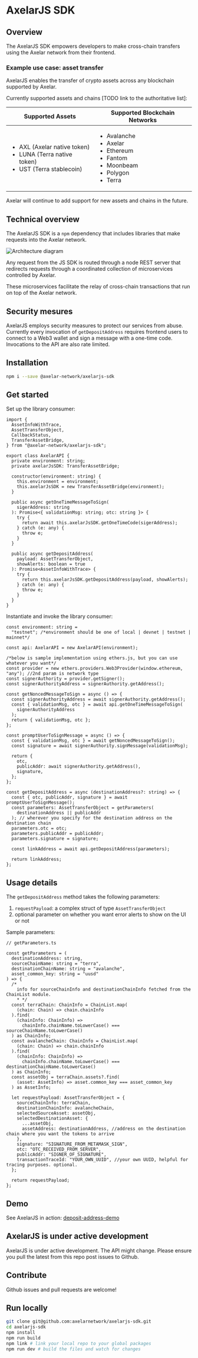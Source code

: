 # AxelarJS SDK

## Overview

The AxelarJS SDK empowers developers to make cross-chain transfers using the Axelar network from their frontend.

### Example use case: asset transfer

AxelarJS enables the transfer of crypto assets across any blockchain supported by Axelar.

Currently supported assets and chains [TODO link to the authoritative list]:

| Supported Assets                                                                                             | Supported Blockchain Networks                                                                                             |
| ------------------------------------------------------------------------------------------------------------ | ------------------------------------------------------------------------------------------------------------------------- |
| <ul><li>AXL (Axelar native token)</li><li>LUNA (Terra native token)</li><li>UST (Terra stablecoin)</li></ul> | <ul><li>Avalanche</li><li>Axelar</li><li>Ethereum</li><li>Fantom</li><li>Moonbeam</li><li>Polygon</li><li>Terra</li></ul> |

Axelar will continue to add support for new assets and chains in the future.

## Technical overview

The AxelarJS SDK is a `npm` dependency that includes libraries that make requests into the Axelar network.

![Architecture diagram](sdk-diagram.png)

Any request from the JS SDK is routed through a node REST server that redirects requests through a coordinated collection of microservices controlled by Axelar.

These microservices facilitate the relay of cross-chain transactions that run on top of the Axelar network.

## Security mesures

AxelarJS employs security measures to protect our services from abuse. Currently every invocation of `getDepositAddress` requires frontend users to connect to a Web3 wallet and sign a message with a one-time code. Invocations to the API are also rate limited.

## Installation

```bash
npm i --save @axelar-network/axelarjs-sdk
```

## Get started

Set up the library consumer:

```tsx
import {
  AssetInfoWithTrace,
  AssetTransferObject,
  CallbackStatus,
  TransferAssetBridge,
} from "@axelar-network/axelarjs-sdk";

export class AxelarAPI {
  private environment: string;
  private axelarJsSDK: TransferAssetBridge;

  constructor(environment: string) {
    this.environment = environment;
    this.axelarJsSDK = new TransferAssetBridge(environment);
  }

  public async getOneTimeMessageToSign(
    sigerAddress: string
  ): Promise<{ validationMsg: string; otc: string }> {
    try {
      return await this.axelarJsSDK.getOneTimeCode(sigerAddress);
    } catch (e: any) {
      throw e;
    }
  }

  public async getDepositAddress(
    payload: AssetTransferObject,
    showAlerts: boolean = true
  ): Promise<AssetInfoWithTrace> {
    try {
      return this.axelarJsSDK.getDepositAddress(payload, showAlerts);
    } catch (e: any) {
      throw e;
    }
  }
}
```

Instantiate and invoke the library consumer:

```tsx
const environment: string =
  "testnet"; /*environment should be one of local | devnet | testnet | mainnet*/

const api: AxelarAPI = new AxelarAPI(environment);

/*below is sample implementation using ethers.js, but you can use whatever you want*/
const provider = new ethers.providers.Web3Provider(window.ethereum, "any"); //2nd param is network type
const signerAuthority = provider.getSigner();
const signerAuthorityAddress = signerAuthority.getAddress();

const getNoncedMessageToSign = async () => {
  const signerAuthorityAddress = await signerAuthority.getAddress();
  const { validationMsg, otc } = await api.getOneTimeMessageToSign(
    signerAuthorityAddress
  );
  return { validationMsg, otc };
};

const promptUserToSignMessage = async () => {
  const { validationMsg, otc } = await getNoncedMessageToSign();
  const signature = await signerAuthority.signMessage(validationMsg);

  return {
    otc,
    publicAddr: await signerAuthority.getAddress(),
    signature,
  };
};

const getDepositAddress = async (destinationAddress?: string) => {
  const { otc, publicAddr, signature } = await promptUserToSignMessage();
  const parameters: AssetTransferObject = getParameters(
    destinationAddress || publicAddr
  ); // wherever you specify for the destination address on the destination chain
  parameters.otc = otc;
  parameters.publicAddr = publicAddr;
  parameters.signature = signature;

  const linkAddress = await api.getDepositAddress(parameters);

  return linkAddress;
};
```

## Usage details

The `getDepositAddress` method takes the following parameters:

1. `requestPayload`: a complex struct of type `AssetTransferObject`
2. optional parameter on whether you want error alerts to show on the UI or not

Sample parameters:

```tsx
// getParameters.ts

const getParameters = (
  destinationAddress: string,
  sourceChainName: string = "terra",
  destinationChainName: string = "avalanche",
  asset_common_key: string = "uusd"
) => {
  /*
	info for sourceChainInfo and destinationChainInfo fetched from the ChainList module. 
	* */
  const terraChain: ChainInfo = ChainList.map(
    (chain: Chain) => chain.chainInfo
  ).find(
    (chainInfo: ChainInfo) =>
      chainInfo.chainName.toLowerCase() === sourceChainName.toLowerCase()
  ) as ChainInfo;
  const avalancheChain: ChainInfo = ChainList.map(
    (chain: Chain) => chain.chainInfo
  ).find(
    (chainInfo: ChainInfo) =>
      chainInfo.chainName.toLowerCase() === destinationChainName.toLowerCase()
  ) as ChainInfo;
  const assetObj = terraChain.assets?.find(
    (asset: AssetInfo) => asset.common_key === asset_common_key
  ) as AssetInfo;

  let requestPayload: AssetTransferObject = {
    sourceChainInfo: terraChain,
    destinationChainInfo: avalancheChain,
    selectedSourceAsset: assetObj,
    selectedDestinationAsset: {
      ...assetObj,
      assetAddress: destinationAddress, //address on the destination chain where you want the tokens to arrive
    },
    signature: "SIGNATURE_FROM_METAMASK_SIGN",
    otc: "OTC_RECEIVED_FROM_SERVER",
    publicAddr: "SIGNER_OF_SIGNATURE",
    transactionTraceId: "YOUR_OWN_UUID", //your own UUID, helpful for tracing purposes. optional.
  };

  return requestPayload;
};
```

## Demo

See AxelarJS in action: [deposit-address-demo](https://github.com/axelarnetwork/deposit-address-demo)

## AxelarJS is under active development

AxelarJS is under active development. The API might change. Please ensure you pull the latest from this repo post issues to Github.

## Contribute

Github issues and pull requests are welcome!

## Run locally

```bash
git clone git@github.com:axelarnetwork/axelarjs-sdk.git
cd axelarjs-sdk
npm install
npm run build
npm link # link your local repo to your global packages
npm run dev # build the files and watch for changes
```
